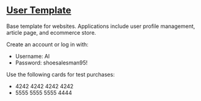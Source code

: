 # <a href="https://user-template.herokuapp.com/" style="font-size:24;">User Template</a>
<p>Base template for websites. Applications include user profile management, article page, and ecommerce store.</p>
<span>Create an account or log in with:</span>
<ul>
	<li>Username: Al</li>
	<li>Password: shoesalesman95!</li>
</ul>

<span>Use the following cards for test purchases:</span>
<ul>
	<li>4242 4242 4242 4242</li>
	<li>5555 5555 5555 4444</li>
</ul>
